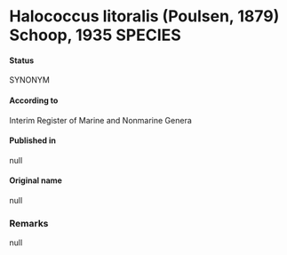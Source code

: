 # Halococcus litoralis (Poulsen, 1879) Schoop, 1935 SPECIES

#### Status
SYNONYM

#### According to
Interim Register of Marine and Nonmarine Genera

#### Published in
null

#### Original name
null

### Remarks
null